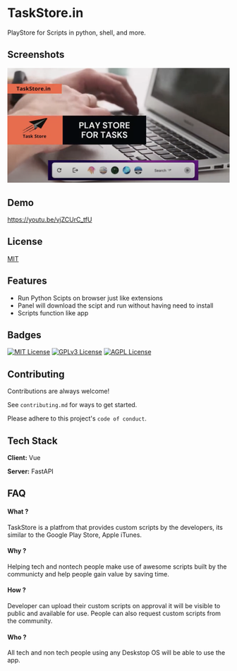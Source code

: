 
# TaskStore.in

PlayStore for Scripts in python, shell, and more.

## Screenshots

![App Screenshot](https://github.com/Ambivert-technologies/TaskStore/blob/main/Screenshot.png?raw=true)


## Demo

https://youtu.be/vjZCUrC_tfU

## License

[MIT](https://choosealicense.com/licenses/mit/)


## Features

- Run Python Scipts on browser just like extensions
- Panel will download the scipt and run without having need to install 
- Scripts function like app


## Badges

[![MIT License](https://img.shields.io/badge/License-MIT-green.svg)](https://choosealicense.com/licenses/mit/)
[![GPLv3 License](https://img.shields.io/badge/License-GPL%20v3-yellow.svg)](https://opensource.org/licenses/)
[![AGPL License](https://img.shields.io/badge/license-AGPL-blue.svg)](http://www.gnu.org/licenses/agpl-3.0)


## Contributing

Contributions are always welcome!

See `contributing.md` for ways to get started.

Please adhere to this project's `code of conduct`.


## Tech Stack

**Client:** Vue

**Server:** FastAPI


## FAQ

#### What ?

TaskStore is a platfrom that provides custom scripts by the developers, its similar to the Google Play Store, Apple iTunes.

#### Why ?

Helping tech and nontech people make use of awesome scripts built by the communicty and help people gain value by saving time.

#### How ?

Developer can upload their custom scripts on approval it will be visible to public and available for use.
People can also request custom scripts from the community. 

#### Who ?

All tech and non tech people using any Deskstop OS will be able to use the app.

